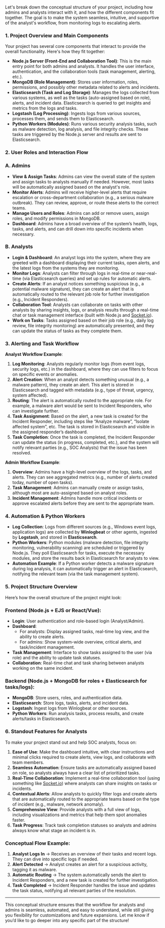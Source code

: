 Let's break down the conceptual structure of your project, including how admins and analysts interact with it, and how the different components fit together. The goal is to make the system seamless, intuitive, and supportive of the analyst's workflow, from monitoring logs to escalating alerts.

### 1. **Project Overview and Main Components**

Your project has several core components that interact to provide the overall functionality. Here's how they fit together:

- **Node.js Server (Front-End and Collaboration Tool)**: This is the main entry point for both admins and analysts. It handles the user interface, authentication, and the collaboration tools (task management, alerting, etc.).
- **MongoDB (Role Management)**: Stores user information, roles, permissions, and possibly other metadata related to alerts and incidents.
- **Elasticsearch (Task and Log Storage)**: Manages the logs collected from various systems, as well as the tasks (auto-assigned based on role), alerts, and incident data. Elasticsearch is queried to get insights and metrics from the logs and tasks.
- **Logstash (Log Processing)**: Ingests logs from various sources, processes them, and sends them to Elasticsearch.
- **Python Workers (Modules)**: Runs various security analysis tasks, such as malware detection, log analysis, and file integrity checks. These tasks are triggered by the Node.js server and results are sent to Elasticsearch.

### 2. **User Roles and Interaction Flow**

### A. **Admins**

- **View & Assign Tasks**: Admins can view the overall state of the system and assign tasks to analysts manually if needed. However, most tasks will be automatically assigned based on the analyst's role.
- **Monitor Alerts**: Admins will receive higher-level alerts that require escalation or cross-department collaboration (e.g., a serious malware outbreak). They can review, approve, or route these alerts to the correct teams.
- **Manage Users and Roles**: Admins can add or remove users, assign roles, and modify permissions in MongoDB.
- **Dashboard**: Admins have a broad overview of the system’s health, logs, tasks, and alerts, and can drill down into specific incidents when necessary.

### B. **Analysts**

- **Login & Dashboard**: An analyst logs into the system, where they are greeted with a dashboard displaying their current tasks, open alerts, and the latest logs from the systems they are monitoring.
- **Monitor Logs**: Analysts can filter through logs in real-time or near-real-time (via Elasticsearch queries) and set up rules for automatic alerts.
- **Create Alerts**: If an analyst notices something suspicious (e.g., a potential malware signature), they can create an alert that is automatically routed to the relevant job role for further investigation (e.g., Incident Responders).
- **Collaboration Tool**: Analysts can collaborate on tasks with other analysts by sharing insights, logs, or analysis results through a real-time chat or task management interface (built with Node.js and [Socket.io](http://socket.io/)).
- **Work on Tasks**: Tasks assigned based on their job role (e.g., daily log review, file integrity monitoring) are automatically presented, and they can update the status of tasks as they complete them.

### 3. **Alerting and Task Workflow**

**Analyst Workflow Example**:

1. **Log Monitoring**: Analysts regularly monitor logs (from event logs, security logs, etc.) in the dashboard, where they can use filters to focus on specific events or anomalies.
2. **Alert Creation**: When an analyst detects something unusual (e.g., a malware pattern), they create an alert. This alert is stored in Elasticsearch and tagged with metadata (e.g., type of threat, urgency, system affected).
3. **Routing**: The alert is automatically routed to the appropriate role. For example, a malware alert would be sent to Incident Responders, who can investigate further.
4. **Task Assignment**: Based on the alert, a new task is created for the Incident Responder, including steps like “Analyze malware”, “Isolate affected system”, etc. The task is stored in Elasticsearch and visible in the assigned responder’s dashboard.
5. **Task Completion**: Once the task is completed, the Incident Responder can update the status (in progress, completed, etc.), and the system will notify relevant parties (e.g., SOC Analysts) that the issue has been resolved.

**Admin Workflow Example**:

1. **Overview**: Admins have a high-level overview of the logs, tasks, and alerts. They can see aggregated metrics (e.g., number of alerts created today, number of open tasks).
2. **Task Management**: Admins can manually create or assign tasks, although most are auto-assigned based on analyst roles.
3. **Incident Management**: Admins handle more critical incidents or approve escalated alerts before they are sent to the appropriate team.

### 4. **Automation & Python Workers**

- **Log Collection**: Logs from different sources (e.g., Windows event logs, application logs) are collected by **Winlogbeat** or other agents, ingested by **Logstash**, and stored in **Elasticsearch**.
- **Python Workers**: Python modules (malware detection, file integrity monitoring, vulnerability scanning) are scheduled or triggered by Node.js. They poll Elasticsearch for tasks, execute the necessary modules, and store the results back in Elasticsearch for analysts to view.
- **Automation Example**: If a Python worker detects a malware signature during log analysis, it can automatically trigger an alert in Elasticsearch, notifying the relevant team (via the task management system).

### 5. **Project Structure Overview**

Here’s how the overall structure of the project might look:

### **Frontend (Node.js + EJS or React/Vue)**:

- **Login**: User authentication and role-based login (Analyst/Admin).
- **Dashboard**:
    - For analysts: Display assigned tasks, real-time log view, and the ability to create alerts.
    - For admins: Show system-wide overview, critical alerts, and task/incident management.
- **Task Management**: Interface to show tasks assigned to the user (via role) and the ability to update task statuses.
- **Collaboration**: Real-time chat and task sharing between analysts working on the same incident.

### **Backend (Node.js + MongoDB for roles + Elasticsearch for tasks/logs)**:

- **MongoDB**: Store users, roles, and authentication data.
- **Elasticsearch**: Store logs, tasks, alerts, and incident data.
- **Logstash**: Ingest logs from Winlogbeat or other sources.
- **Python Workers**: Run analysis tasks, process results, and create alerts/tasks in Elasticsearch.

### 6. **Standout Features for Analysts**

To make your project stand out and help SOC analysts, focus on:

1. **Ease of Use**: Make the dashboard intuitive, with clear instructions and minimal clicks required to create alerts, view logs, and collaborate with team members.
2. **Seamless Automation**: Ensure tasks are automatically assigned based on role, so analysts always have a clear list of prioritized tasks.
3. **Real-Time Collaboration**: Implement a real-time collaboration tool (using something like [Socket.io](http://socket.io/)) where analysts can share insights on tasks or incidents.
4. **Contextual Alerts**: Allow analysts to quickly filter logs and create alerts that are automatically routed to the appropriate teams based on the type of incident (e.g., malware, network anomaly).
5. **Comprehensive View**: Provide analysts with a full view of logs, including visualizations and metrics that help them spot anomalies faster.
6. **Task Progress**: Track task completion statuses so analysts and admins always know what stage an incident is in.

### Conceptual Flow Example:

1. **Analyst Logs In** → Receives an overview of their tasks and recent logs. They can dive into specific logs if needed.
2. **Alert Detected** → Analyst creates an alert for a suspicious activity, tagging it as malware.
3. **Automatic Routing** → The system automatically sends the alert to Incident Responders, and a new task is created for further investigation.
4. **Task Completed** → Incident Responder handles the issue and updates the task status, notifying all relevant parties of the resolution.

---

This conceptual structure ensures that the workflow for analysts and admins is seamless, automated, and easy to understand, while still giving you flexibility for customizations and future expansions. Let me know if you’d like to go deeper into any specific part of the structure!
